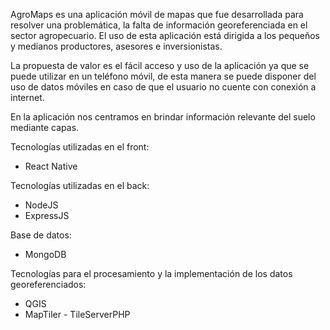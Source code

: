 </p>AgroMaps es una aplicación móvil de mapas que fue desarrollada para resolver una problemática, la falta de información georeferenciada en el sector agropecuario. El uso de esta aplicación está dirigida a los pequeños y medianos productores, asesores e inversionistas.
<p>

<p>
La propuesta de valor es el fácil acceso y uso de la aplicación ya que se puede utilizar en un teléfono móvil, de esta manera se puede disponer del uso de datos móviles en caso de que el usuario no cuente con conexión a internet.
</p>

</p>En la aplicación nos centramos en brindar información relevante del suelo mediante capas.
<p>

<p>
Tecnologías utilizadas en el front:
<ul>
  <li>React Native</li>
</ul>

</p>

<p>
  Tecnologías utilizadas en el back:
  <ul>
    <li>NodeJS</li>
    <li>ExpressJS</li>
  </ul>
</p>

<p>
  Base de datos:
  <ul>
    <li>MongoDB</li>
  </ul>
</p>

<p>
  Tecnologías para el procesamiento y la implementación de los datos georeferenciados:
  <ul>
    <li>QGIS</li>
    <li>MapTiler - TileServerPHP</li>
  </ul>
</p>